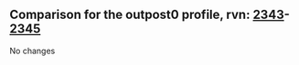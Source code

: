 ## Comparison for the outpost0 profile, rvn: [2343](https://github.com/PRO100KatYT/FortniteProfileRevisions/tree/main/profiles/outpost0/2343%20outpost0.json)-[2345](https://github.com/PRO100KatYT/FortniteProfileRevisions/tree/main/profiles/outpost0/2345%20outpost0.json)

No changes
